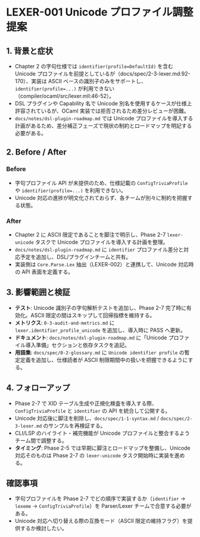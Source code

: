 # LEXER-001 Unicode プロファイル調整提案

## 1. 背景と症状
- Chapter 2 の字句仕様では `identifier(profile=DefaultId)` を含む Unicode プロファイルを前提としているが（docs/spec/2-3-lexer.md:92-170）、実装は ASCII ベースの識別子のみをサポートし、`identifier(profile=...)` が利用できない（compiler/ocaml/src/lexer.mll:46-52）。  
- DSL プラグインや Capability 名で Unicode 別名を使用するケースが仕様上許容されているが、OCaml 実装では拒否されるため差分レビューが困難。  
- `docs/notes/dsl-plugin-roadmap.md` では Unicode プロファイルを導入する計画があるため、差分補正フェーズで現状の制約とロードマップを明記する必要がある。

## 2. Before / After
### Before
- 字句プロファイル API が未提供のため、仕様記載の `ConfigTriviaProfile` や `identifier(profile=...)` を利用できない。  
- Unicode 対応の進捗が明文化されておらず、各チームが別々に制約を把握する状態。

### After
- Chapter 2 に ASCII 限定であることを脚注で明示し、Phase 2-7 `lexer-unicode` タスクで Unicode プロファイルを導入する計画を整理。  
- `docs/notes/dsl-plugin-roadmap.md` に `identifier` プロファイル差分と対応予定を追加し、DSL/プラグインチームと共有。  
- 実装側は `Core.Parse.Lex` 抽出（LEXER-002）と連携して、Unicode 対応時の API 表面を定義する。

## 3. 影響範囲と検証
- **テスト**: Unicode 識別子の字句解析テストを追加し、Phase 2-7 完了時に有効化。ASCII 限定の間はスキップして回帰指標を維持する。  
- **メトリクス**: `0-3-audit-and-metrics.md` に `lexer.identifier_profile_unicode` を追加し、導入時に PASS へ更新。  
- **ドキュメント**: `docs/notes/dsl-plugin-roadmap.md` に「Unicode プロファイル導入準備」セクションと依存タスクを追記。
- **用語集**: `docs/spec/0-2-glossary.md` に `Unicode identifier profile` の暫定定義を追加し、仕様読者が ASCII 制限期間中の扱いを把握できるようにする。

## 4. フォローアップ
- Phase 2-7 で XID テーブル生成や正規化検査を導入する際、`ConfigTriviaProfile` と `identifier` の API を統合して公開する。  
- Unicode 対応後に脚注を削除し、`docs/spec/1-1-syntax.md` / `docs/spec/2-3-lexer.md` のサンプルを再検証する。  
- CLI/LSP のハイライト・補完機能が Unicode プロファイルと整合するようチーム間で調整する。
- **タイミング**: Phase 2-5 では早期に脚注とロードマップを整備し、Unicode 対応そのものは Phase 2-7 の `lexer-unicode` タスク開始時に実装を進める。

## 確認事項
- 字句プロファイルを Phase 2-7 でどの順序で実装するか（`identifier` → `lexeme` → `ConfigTriviaProfile`）を Parser/Lexer チームで合意する必要がある。  
- Unicode 対応へ切り替える際の互換モード（ASCII 限定の維持フラグ）を提供するか検討したい。

